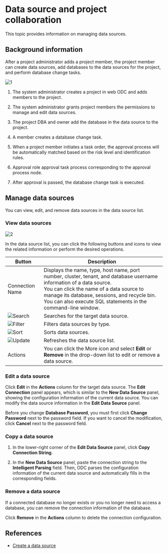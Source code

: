 # Data source and project collaboration

This topic provides information on managing data sources.

## Background information

After a project administrator adds a project member, the project member can create data sources, add databases to the data sources for the project, and perform database change tasks.

![1](https://obbusiness-private.oss-cn-shanghai.aliyuncs.com/doc/img/odc/420/connection-management/1EN.png)

1. The system administrator creates a project in web ODC and adds members to the project.

2. The system administrator grants project members the permissions to manage and edit data sources.

3. The project DBA and owner add the database in the data source to the project.

4. A member creates a database change task.

5. When a project member initiates a task order, the approval process will be automatically matched based on the risk level and identification rules.

6. Approval role approval task process corresponding to the approval process node.

7. After approval is passed, the database change task is executed.

## Manage data sources

You can view, edit, and remove data sources in the data source list.

### View data sources

![2](https://obbusiness-private.oss-cn-shanghai.aliyuncs.com/doc/img/odc/420/connection-management/batch-import-en.png)

In the data source list, you can click the following buttons and icons to view the related information or perform the desired operations.

| Button | Description |
|--------|-------|
| Connection Name | Displays the name, type, host name, port number, cluster, tenant, and database username information of a data source. <br>You can click the name of a data source to manage its database, sessions, and recycle bin. You can also execute SQL statements in the command-line window.  |
| ![Search](https://help-static-aliyun-doc.aliyuncs.com/assets/img/zh-CN/5526247461/p416691.jpg) | Searches for the target data source.  |
| ![Filter](https://help-static-aliyun-doc.aliyuncs.com/assets/img/zh-CN/0583667361/p352180.jpg) | Filters data sources by type.  |
| ![Sort](https://obbusiness-private.oss-cn-shanghai.aliyuncs.com/doc/img/odc/%E6%8E%92%E5%BA%8F.png) | Sorts data sources.  |
| ![Update](https://obbusiness-private.oss-cn-shanghai.aliyuncs.com/doc/img/odc/%E5%88%B7%E6%96%B0.jpg) | Refreshes the data source list.  |
| Actions | You can click the More icon and select **Edit** or **Remove** in the drop-down list to edit or remove a data source.  |

### Edit a data source

Click **Edit** in the **Actions** column for the target data source. The **Edit Connection** panel appears, which is similar to the **New Data Source** panel, showing the configuration information of the current data source. You can modify the data source information in the **Edit Data Source** panel.

Before you change **Database Password**, you must first click **Change Password** next to the password field. If you want to cancel the modification, click **Cancel** next to the password field.

### Copy a data source

1. In the lower-right corner of the **Edit Data Source** panel, click **Copy Connection String**.

2. In the **New Data Source** panel, paste the connection string to the **Intelligent Parsing** field. Then, ODC parses the configuration information of the current data source and automatically fills in the corresponding fields.

### Remove a data source

If a connected database no longer exists or you no longer need to access a database, you can remove the connection information of the database.

Click **Remove** in the **Actions** column to delete the connection configuration.

## References

- [Create a data source](1.create-a-personal-connection.md)
